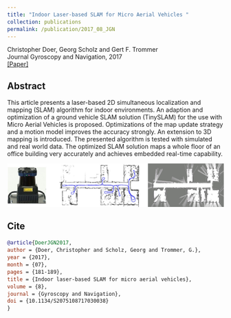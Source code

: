 ```yaml
---
title: "Indoor Laser-based SLAM for Micro Aerial Vehicles "
collection: publications
permalink: /publication/2017_08_JGN
---
```

Christopher Doer, Georg Scholz and Gert F. Trommer   
Journal Gyroscopy and Navigation, 2017  
[[Paper]](https://link.springer.com/article/10.1134/S2075108717030038)

## Abstract 
This article presents a laser-based 2D simultaneous localization and mapping (SLAM) algorithm for indoor environments. 
An adaption and optimization of a ground vehicle SLAM solution (TinySLAM) for the use with Micro Aerial Vehicles is proposed. 
Optimizations of the map update strategy and a motion model improves the accuracy strongly. 
An extension to 3D mapping is introduced. The presented algorithm is tested with simulated and real world data. 
The optimized SLAM solution maps a whole floor of an office building very accurately and achieves embedded real-time capability.

![image](../images/publications/teaser_jgn2017.jpg)

## Cite
~~~bibtex
@article{DoerJGN2017,
author = {Doer, Christopher and Scholz, Georg and Trommer, G.},
year = {2017},
month = {07},
pages = {181-189},
title = {Indoor laser-based SLAM for micro aerial vehicles},
volume = {8},
journal = {Gyroscopy and Navigation},
doi = {10.1134/S2075108717030038}
}
~~~